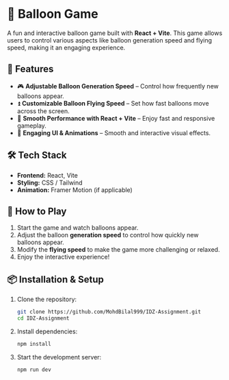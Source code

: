 # 🎈 Balloon Game  

A fun and interactive balloon game built with **React + Vite**. This game allows users to control various aspects like balloon generation speed and flying speed, making it an engaging experience.  

## 🚀 Features  

- 🎮 **Adjustable Balloon Generation Speed** – Control how frequently new balloons appear.  
- ⏫ **Customizable Balloon Flying Speed** – Set how fast balloons move across the screen.  
- 🔄 **Smooth Performance with React + Vite** – Enjoy fast and responsive gameplay.  
- 🎨 **Engaging UI & Animations** – Smooth and interactive visual effects.  

## 🛠️ Tech Stack  

- **Frontend:** React, Vite  
- **Styling:** CSS / Tailwind  
- **Animation:** Framer Motion (if applicable)  

## 🎯 How to Play  

1. Start the game and watch balloons appear.  
2. Adjust the balloon **generation speed** to control how quickly new balloons appear.  
3. Modify the **flying speed** to make the game more challenging or relaxed.  
4. Enjoy the interactive experience!  

## 📦 Installation & Setup  

1. Clone the repository:  
   ```sh
   git clone https://github.com/MohdBilal999/IDZ-Assignment.git
   cd IDZ-Assignment

2. Install dependencies:
    ```sh
    npm install

3. Start the development server:
    ```sh
    npm run dev

